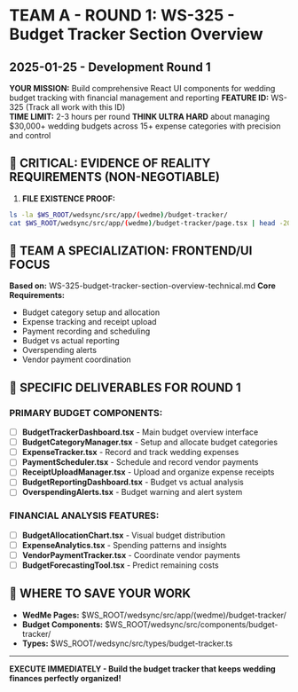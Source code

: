 # TEAM A - ROUND 1: WS-325 - Budget Tracker Section Overview
## 2025-01-25 - Development Round 1

**YOUR MISSION:** Build comprehensive React UI components for wedding budget tracking with financial management and reporting
**FEATURE ID:** WS-325 (Track all work with this ID)  
**TIME LIMIT:** 2-3 hours per round
**THINK ULTRA HARD** about managing $30,000+ wedding budgets across 15+ expense categories with precision and control

## 🚨 CRITICAL: EVIDENCE OF REALITY REQUIREMENTS (NON-NEGOTIABLE)

1. **FILE EXISTENCE PROOF:**
```bash
ls -la $WS_ROOT/wedsync/src/app/(wedme)/budget-tracker/
cat $WS_ROOT/wedsync/src/app/(wedme)/budget-tracker/page.tsx | head -20
```

## 🎯 TEAM A SPECIALIZATION: FRONTEND/UI FOCUS

**Based on:** WS-325-budget-tracker-section-overview-technical.md
**Core Requirements:**
- Budget category setup and allocation
- Expense tracking and receipt upload
- Payment recording and scheduling
- Budget vs actual reporting
- Overspending alerts
- Vendor payment coordination

## 🎯 SPECIFIC DELIVERABLES FOR ROUND 1

### PRIMARY BUDGET COMPONENTS:
- [ ] **BudgetTrackerDashboard.tsx** - Main budget overview interface
- [ ] **BudgetCategoryManager.tsx** - Setup and allocate budget categories
- [ ] **ExpenseTracker.tsx** - Record and track wedding expenses
- [ ] **PaymentScheduler.tsx** - Schedule and record vendor payments
- [ ] **ReceiptUploadManager.tsx** - Upload and organize expense receipts
- [ ] **BudgetReportingDashboard.tsx** - Budget vs actual analysis
- [ ] **OverspendingAlerts.tsx** - Budget warning and alert system

### FINANCIAL ANALYSIS FEATURES:
- [ ] **BudgetAllocationChart.tsx** - Visual budget distribution
- [ ] **ExpenseAnalytics.tsx** - Spending patterns and insights
- [ ] **VendorPaymentTracker.tsx** - Coordinate vendor payments
- [ ] **BudgetForecastingTool.tsx** - Predict remaining costs

## 💾 WHERE TO SAVE YOUR WORK
- **WedMe Pages:** $WS_ROOT/wedsync/src/app/(wedme)/budget-tracker/
- **Budget Components:** $WS_ROOT/wedsync/src/components/budget-tracker/
- **Types:** $WS_ROOT/wedsync/src/types/budget-tracker.ts

---

**EXECUTE IMMEDIATELY - Build the budget tracker that keeps wedding finances perfectly organized!**
